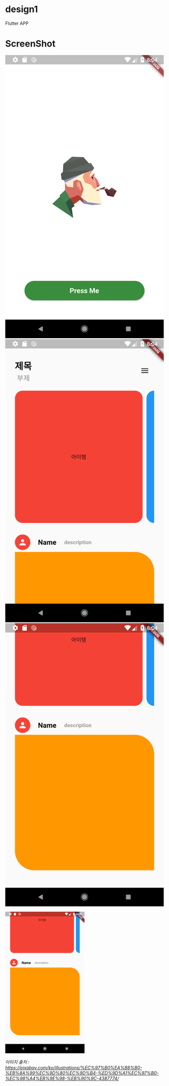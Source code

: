 # design1

Flutter APP

# ScreenShot

![Screenshot_1566720249](../etc/Screenshot_1566720249.png)
![Screenshot_1566720252](../etc/Screenshot_1566720252.png)
![Screenshot_1566720257](../etc/Screenshot_1566720257.png)

<img src="../etc/Screenshot_1566720257.png" style="width:50%" />

*이미지 출처 :
https://pixabay.com/ko/illustrations/%EC%97%B0%EA%B8%B0-%EB%8A%99%EC%9D%80%EC%9D%B4-%ED%9D%A1%EC%97%B0-%EC%98%A4%EB%9E%98-%EB%90%9C-4387774/*
